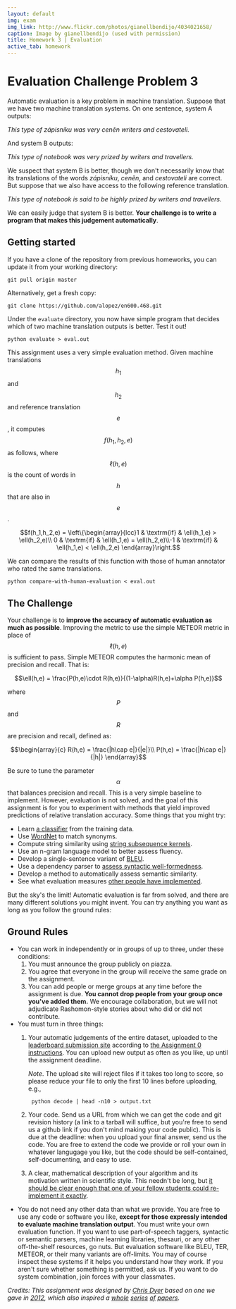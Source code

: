 ```yaml
---
layout: default
img: exam
img_link: http://www.flickr.com/photos/gianellbendijo/4034021658/
caption: Image by gianellbendijo (used with permission)
title: Homework 3 | Evaluation
active_tab: homework
---
```


Evaluation <span class="text-muted">Challenge Problem 3</span>
==============================================================

Automatic evaluation is a key problem in machine translation. 
Suppose that we have two machine translation systems. On one 
sentence, system A outputs:

_This type of zápisníku was very ceněn writers and cestovateli._

And system B outputs:

_This type of notebook was very prized by writers and travellers._

We suspect that system B is better, though we don't necessarily
know that its translations of the words _zápisníku_, _ceněn_,
and _cestovateli_ are correct. But suppose that we also have
access to the following reference translation.

_This type of notebook is said to be highly prized by writers and travellers._

We can easily judge that system B is better. __Your challenge is to 
write a program that makes this judgement automatically__.

Getting started
---------------

If you have a clone of the repository from 
previous homeworks, you can update it 
from your working directory:

    git pull origin master

Alternatively, get a fresh copy:

    git clone https://github.com/alopez/en600.468.git

Under the `evaluate` directory, you now have simple program
that decides which of two machine translation outputs is better.
Test it out!

    python evaluate > eval.out

This assignment uses a very simple evaluation method. Given
machine translations $$h_1$$ and $$h_2$$ and reference translation
$$e$$, it computes $$f(h_1, h_2, e)$$ as follows, where $$\ell(h,e)$$ 
is the count of words in $$h$$ that are also in $$e$$.

<center>
$$f(h_1,h_2,e) = \left\{\begin{array}{lcc}1 & \textrm{if} & \ell(h_1,e) > \ell(h_2,e)\\ 0  & \textrm{if} & \ell(h_1,e) = \ell(h_2,e)\\-1  & \textrm{if} & \ell(h_1,e) < \ell(h_2,e) \end{array}\right.$$
</center>

We can compare the results of this function with those of human 
annotator who rated the same translations.

    python compare-with-human-evaluation < eval.out
    
The Challenge
-------------

Your challenge is to __improve the accuracy of automatic evaluation as 
much as possible__. Improving the metric to use the simple METEOR metric
in place of $$\ell(h, e)$$ is sufficient to pass. Simple METEOR computes
the harmonic mean of precision and recall. That is:

<center>
$$\ell(h,e) = \frac{P(h,e)\cdot R(h,e)}{(1-\alpha)R(h,e)+\alpha P(h,e)}$$
</center>

where $$P$$ and $$R$$ are precision and recall, defined as:

<center>
$$\begin{array}{c}
R(h,e) = \frac{|h\cap e|}{|e|}\\
P(h,e) = \frac{|h\cap e|}{|h|}
\end{array}$$
</center>

Be sure to tune the parameter $$\alpha$$ that balances precision and
recall. This is a very simple 
baseline to implement. However, evaluation is not solved,
and the goal of this assignment is for you to experiment with methods
that yield improved predictions of relative translation accuracy. Some
things that you might try:

* Learn [a classifier](http://aclweb.org/anthology//W/W11/W11-2113.pdf) from the training data.
* Use [WordNet](http://wordnet.princeton.edu/) to match synonyms.
* Compute string similarity using [string subsequence kernels](http://jmlr.org/papers/volume2/lodhi02a/lodhi02a.pdf).
* Use an n-gram language model to better assess fluency.
* Develop a single-sentence variant of [BLEU](http://aclweb.org/anthology//P/P02/P02-1040.pdf).
* Use a dependency parser to [assess syntactic well-formedness](http://ssli.ee.washington.edu/people/jgk/dist/metaweb/mtjournal.pdf).
* Develop a method to automatically assess semantic similarity.
* See what evaluation measures [other people have implemented](http://www.statmt.org/wmt10/pdf/wmt10-overview.pdf).

But the sky's the limit! Automatic evaluation is far from solved, and there
are many different solutions you might invent. You can try anything you want 
as long as you follow the ground rules:

Ground Rules
------------

* You can work in independently or in groups of up to three, under these 
  conditions: 
  1. You must announce the group publicly on piazza.
  1. You agree that everyone in the group will receive the same grade on the assignment. 
  1. You can add people or merge groups at any time before the assignment is
     due. **You cannot drop people from your group once you've added them.**
  We encourage collaboration, but we will not adjudicate Rashomon-style 
  stories about who did or did not contribute.
* You must turn in three things:
  1. Your automatic judgements of the entire dataset, uploaded to the [leaderboard submission site](http://jhumtclass.appspot.com) according to <a href="assignment0.html">the Assignment 0 instructions</a>. You can upload new output as often
     as you like, up until the assignment deadline. 

     *Note*. The upload site will reject files if it takes too long to score, so please reduce your file to only the first 10 lines before uploading, e.g.,

          python decode | head -n10 > output.txt

  1. Your code. Send us a URL from which we can get the code and git revision
     history (a link to a tarball will suffice, but you're free to send us a 
     github link if you don't mind making your code public). This is due at the
     deadline: when you upload your final answer, send us the code.
     You are free to extend the code we provide or roll your own in whatever
     langugage you like, but the code should be self-contained, 
     self-documenting, and easy to use. 
  1. A clear, mathematical description of your algorithm and its motivation
     written in scientific style. This needn't be long, but [it should be
     clear enough that one of your fellow students could re-implement it 
     exactly](hw-writing-exercise.html).
*  You do not need any other data than what we provide. You are
   free to use any code or software you like, __except for those
   expressly intended to evaluate machine translation output__. 
   You must write your own evaluation function. If you want to use 
   part-of-speech taggers, syntactic or semantic parsers, machine
   learning libraries, thesauri, or any other off-the-shelf resources,
   go nuts. But evaluation software like BLEU, TER, METEOR, or their
   many variants are off-limits. You may of course inspect these systems 
   if it helps you understand how they work. If you aren't sure whether 
   something is permitted, ask us. If you want to do system combination, 
   join forces with your classmates.

*Credits: This assignment was designed by [Chris Dyer](http://www.cs.cmu.edu/~cdyer)
 based on one we gave in [2012](http://mt-class.org/past/jhu/2012/hw3.html), which also inspired a 
 [whole](http://aclweb.org/anthology//W/W12/W12-3101.pdf)
 [series](http://aclweb.org/anthology//W/W12/W12-3102.pdf) 
 [of](http://hltc.cs.ust.hk/iwslt/proceedings/paper_34.pdf) 
 [papers](http://aclweb.org/anthology//P/P13/P13-1139.pdf).*
